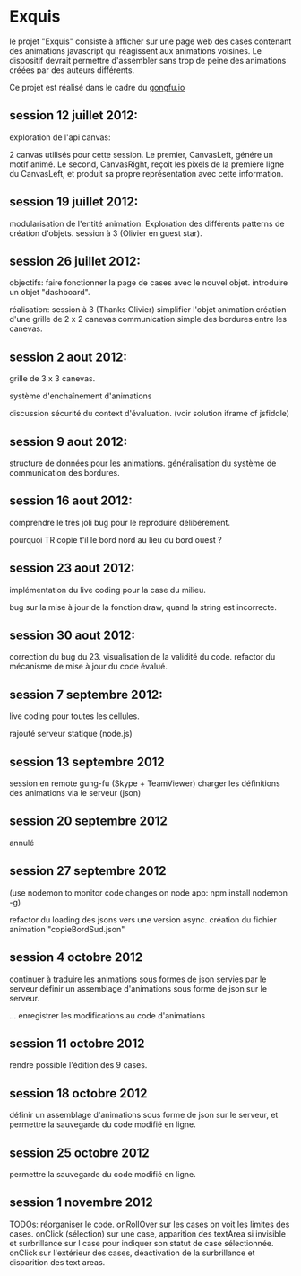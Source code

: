 Exquis
======

le projet "Exquis" consiste à afficher sur une page web des cases contenant des animations javascript qui réagissent aux animations voisines. Le dispositif devrait permettre d'assembler sans trop de peine des animations créées par des auteurs différents.

Ce projet est réalisé dans le cadre du [gongfu.io](http://gongfu.io/)


session 12 juillet 2012:
------------------------

exploration de l'api canvas:

2 canvas utilisés pour cette session. 
Le premier, CanvasLeft, génére un motif animé.
Le second, CanvasRight, reçoit les pixels de la première ligne du CanvasLeft, et produit
sa propre représentation avec cette information.


session 19 juillet 2012:
------------------------

modularisation de l'entité animation. 
Exploration des différents patterns de création d'objets.
session à 3 (Olivier en guest star).


session 26 juillet 2012:
------------------------

objectifs: faire fonctionner la page de cases avec le nouvel objet.
introduire un objet "dashboard".

réalisation: 
session à 3 (Thanks Olivier)
simplifier l'objet animation
création d'une grille de 2 x 2 canevas
communication simple des bordures entre les canevas.


session 2 aout 2012:
--------------------

grille de 3 x 3 canevas.

système d'enchaînement d'animations

discussion sécurité du context d'évaluation. (voir solution iframe cf jsfiddle)


session 9 aout 2012:
-------------------

structure de données pour les animations.
généralisation du système de communication des bordures.


session 16 aout 2012:
---------------------

comprendre le très joli bug pour le reproduire délibérement.

pourquoi TR  copie t'il le bord nord au lieu du bord ouest ?


session 23 aout 2012:
---------------------

implémentation du live coding pour la case du milieu.

bug sur la mise à jour de la fonction draw, quand la string est incorrecte.


session 30 aout 2012:
---------------------

correction du bug du 23.
visualisation de la validité du code.
refactor du mécanisme de mise à jour du code évalué.


session 7 septembre 2012:
-------------------------

live coding pour toutes les cellules.

rajouté serveur statique (node.js)


session 13 septembre 2012
-------------------------

session en remote gung-fu (Skype + TeamViewer)
charger les définitions des animations via le serveur (json)


session 20 septembre 2012
-------------------------

annulé


session 27 septembre 2012
-------------------------

(use nodemon to monitor code changes on node app: npm install nodemon -g)

refactor du loading des jsons vers une version async.
création du fichier animation "copieBordSud.json"


session 4 octobre 2012
----------------------

continuer à traduire les animations sous formes de json servies par le serveur
définir un assemblage d'animations sous forme de json sur le serveur.

...
enregistrer les modifications au code d'animations


session 11 octobre 2012
-----------------------

rendre possible l'édition des 9 cases.


session 18 octobre 2012
-----------------------

définir un assemblage d'animations sous forme de json sur le serveur,
et permettre la sauvegarde du code modifié en ligne.


session 25 octobre 2012
-----------------------

permettre la sauvegarde du code modifié en ligne.


session 1 novembre 2012
-----------------------

TODOs:
réorganiser le code.
onRollOver sur les cases on voit les limites des cases.
onClick (sélection) sur une case, apparition des textArea si invisible et surbrillance sur l
case pour indiquer son statut de case sélectionnée.
onClick sur l'extérieur des cases, déactivation de la surbrillance et disparition des text areas.


